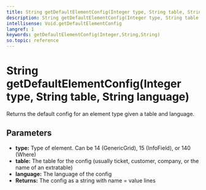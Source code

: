 ```yaml
---
title: String getDefaultElementConfig(Integer type, String table, String language)
description: String getDefaultElementConfig(Integer type, String table, String language)
intellisense: Void.getDefaultElementConfig
langref: 1
keywords: getDefaultElementConfig(Integer,String,String)
so.topic: reference
---
```


# String getDefaultElementConfig(Integer type, String table, String language)

Returns the default config for an element type given a table and language.

## Parameters

* **type:** Type of element. Can be 14 (GenericGrid), 15 (InfoField), or 140 (Where)
* **table:** The table for the config (usually ticket, customer, company, or the name of an extratable)
* **language:** The language of the config
* **Returns:** The config as a string with name = value lines
